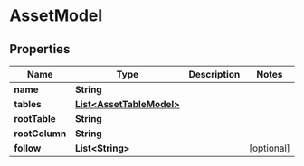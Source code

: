 
# AssetModel

## Properties
Name | Type | Description | Notes
------------ | ------------- | ------------- | -------------
**name** | **String** |  | 
**tables** | [**List&lt;AssetTableModel&gt;**](AssetTableModel.md) |  | 
**rootTable** | **String** |  | 
**rootColumn** | **String** |  | 
**follow** | **List&lt;String&gt;** |  |  [optional]



